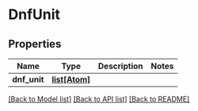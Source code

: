 # DnfUnit

## Properties
Name | Type | Description | Notes
------------ | ------------- | ------------- | -------------
**dnf_unit** | [**list[Atom]**](Atom.md) |  | 

[[Back to Model list]](../README.md#documentation-for-models) [[Back to API list]](../README.md#documentation-for-api-endpoints) [[Back to README]](../README.md)



